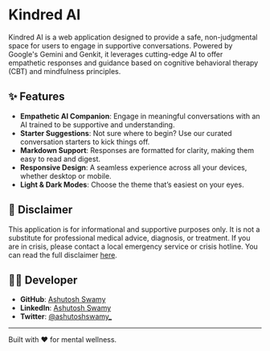 # Kindred AI

Kindred AI is a web application designed to provide a safe, non-judgmental space for users to engage in supportive conversations. Powered by Google's Gemini and Genkit, it leverages cutting-edge AI to offer empathetic responses and guidance based on cognitive behavioral therapy (CBT) and mindfulness principles.

## ✨ Features

- **Empathetic AI Companion**: Engage in meaningful conversations with an AI trained to be supportive and understanding.
- **Starter Suggestions**: Not sure where to begin? Use our curated conversation starters to kick things off.
- **Markdown Support**: Responses are formatted for clarity, making them easy to read and digest.
- **Responsive Design**: A seamless experience across all your devices, whether desktop or mobile.
- **Light & Dark Modes**: Choose the theme that’s easiest on your eyes.

## 📜 Disclaimer

This application is for informational and supportive purposes only. It is not a substitute for professional medical advice, diagnosis, or treatment. If you are in crisis, please contact a local emergency service or crisis hotline. You can read the full disclaimer [here](https://kindred-ai.vercel.app/disclaimer).

## 🧑‍💻 Developer

- **GitHub**: [Ashutosh Swamy](https://github.com/ashutoshswamy)
- **LinkedIn**: [Ashutosh Swamy](https://linkedin.com/in/ashutoshswamy)
- **Twitter**: [@ashutoshswamy_](https://twitter.com/ashutoshswamy_)

---

Built with ❤️ for mental wellness.
